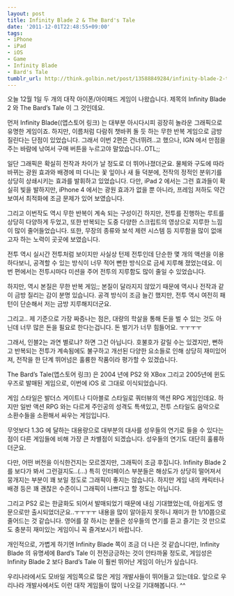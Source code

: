 ```yaml
---
layout: post
title: Infinity Blade 2 & The Bard's Tale
date: '2011-12-01T22:48:55+09:00'
tags:
- iPhone
- iPad
- iOS
- Game
- Infinity Blade
- Bard's Tale
tumblr_url: http://think.golbin.net/post/13588849284/infinity-blade-2-the-bards-tale
---
```

오늘 12월 1일 두 개의 대작 아이폰/아이패드 게임이 나왔습니다. 제목의 Infinity Blade 2 와 The Bard’s Tale 이 그 것인데요.



먼저 Infinity Blade((앱스토어 링크) 는 대부분 아시다시피 굉장히 놀라운 그래픽으로 유명한 게임이죠. 하지만, 이름처럼 다람쥐 챗바퀴 돌  듯 하는 무한 반복 게임으로 금방 질린다는 단점이 있었습니다. 그래서 이번 2편은 건너뛰려..고 했으나, IGN 에서 만점을 주는 바람에 낚여서 구매 버튼을 누르고야 말았습니다..OTL;;

일단 그래픽은 확실히 전작과 차이가 날 정도로 더 뛰어나졌더군요. 물체와 구도에 따라 바뀌는 광원 효과와 배경에 떠 다니는 꽃 잎이나 새 들 덕분에, 전작의 정적인 분위기를 상당히 상쇄시키는 효과를 발휘하고 있었습니다. 다만, iPad 2 에서는 그런 효과들이 확실히 빛을 발하지만, iPhone 4 에서는 광원 효과가 없을 뿐 아니라, 프레임 저하도 약간 보여서 최적화에 조금 문제가 있어 보였습니다.

그리고 이번작도 역시 무한 반복이 계속 되는 구성이긴 하지만, 전투를 진행하는 루트를 상당히 다양하게 두었고, 또한 반복되는 도중 다양한 스크립트의 영상으로 지루한 느낌이 많이 줄어들었습니다. 또한, 무장의 종류와 보석 제련 시스템 등 지루함을 많이 없애고자 하는 노력이 곳곳에 보였습니다.

전투 역시 실시간 전투처럼 보이지만 사실상 턴제 전투인데 단순한 몇 개의 액션을 이용하다보니, 공격할 수 있는 방식이 너무 적어 뻔한 방식으로 금세 지루해 졌었는데요. 이번 편에서는 전투시마다 미션을 주어 전투의 지루함도 많이 줄일 수 있었습니다.

하지만, 역시 본질은 무한 반복 게임;; 본질이 달라지지 않았기 때문에 역시나 전작과 같이 금방 질리는 감이 분명 있습니다. 공격 방식이 조금 늘긴 했지만, 전투 역시 여전히 패턴이 단순해서 저는 금방 지루해지더군요.

그리고.. 제 기준으로 가장 짜증나는 점은, 대량의 학살을 통해 돈을 벌 수 있는 것도 아닌데 너무 많은 돈을 필요로 한다는겁니다. 돈 벌기가 너무 힘들어요. ㅜㅜㅜㅜ

그래서, 인블2는 과연 별로냐? 하면 그건 아닙니다. 호불호가 갈릴 수는 있겠지만, 뻔하고 반복되는 전투가 계속됨에도 불구하고 개선된 다양한 요소들로 인해 상당히 재미있어져, 전작을 한 단계 뛰어넘은 훌륭한 작품이라 평가할 수 있겠습니다.



The Bard’s Tale(앱스토어 링크) 은 2004 년에 PS2 와 XBox 그리고 2005년에 윈도우즈로 발매된 게임으로, 이번에 iOS 로 그대로 이식되었습니다.

게임 스타일은 발더스 게이트나 디아블로 스타일로 쿼터뷰의 액션 RPG 게임인데요. 하지만 일반 액션 RPG 와는 다르게 주인공의 성격도 특색있고, 전투 스타일도 음악으로 소환수들을 소환해서 싸우는 게임입니다.

무엇보다 1.3G 에 달하는 대용량으로 대부분의 대사를 성우들의 연기로 들을 수 있다는 점이 다른 게임들에 비해 가장 큰 차별점이 되겠습니다. 성우들의 연기도 대단히 훌륭하더군요.

다만, 어떤 버전을 이식한건지는 모르겠지만, 그래픽이 조금 후집니다. Infinity Blade 2 를 보다가 봐서 그런걸지도..(…) 특히 인터페이스 부분들은 해상도가 상당히 떨어져서 뭉개지는 부분이 꽤 보일 정도로 그래픽이 좋지는 않습니다. 하지만 게임 내의 캐릭터나 배경 등은 꽤 괜찮은 수준이니 그래픽이 나쁘다고 할 정도는 아닙니다.

그리고 PS2 로는 한글화도 되어서 발매되었기 때문에 내심 기대했었는데, 아쉽게도 영문으로만 출시되었더군요..ㅜㅜㅜㅜ 내용을 많이 알아듣지 못하니 재미가 한 1/10쯤으로 줄어드는 것 같습니다. 영어를 잘 하시는 분들은 성우들의 연기를 듣고 즐기는 것 만으로도 충분히 재미있는 게임이니 꼭 즐겨보시기 바랍니다.

개인적으로, 가볍게 하기엔 Infinity Blade 쪽이 조금 더 나은 것 같습니다만, Infinity Blade 의 유명세에 Bard’s Tale 이 전전긍긍하는 것이 안타까울 정도로, 게임성은 Infinity Blade 2 보다 Bard’s Tale 이 훨씬 뛰어난 게임이 아닌가 싶습니다.

우리나라에서도 모바일 게임쪽으로 많은 게임 개발사들이 뛰어들고 있는데요. 앞으로 우리나라 개발사에서도 이런 대작 게임들이 많이 나오길 기대해봅니다. ^^
